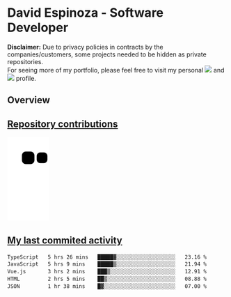 # David Espinoza - Software Developer
<div id="links">
  <p>
    <strong>Disclaimer:</strong> Due to privacy policies in contracts by the companies/customers, some projects needed to be hidden as private repositories. <br />
For seeing more of my portfolio, please feel free to visit my personal <a href="https://davidespinoza.dev" target="_blank"><img src="https://img.shields.io/badge/website-000000?style=for-the-badge&logo=About.me&logoColor=white" target="_blank"></a> and <a href="https://www.linkedin.com/in/despinozap" target="_blank"><img src="https://img.shields.io/badge/LinkedIn-0077B5?style=for-the-badge&logo=linkedin&logoColor=white" target="_blank"></a> profile.
  </p>
</div>

## Overview

<div id="stats">
  <a href="https://github.com/despinozap">
  <!--
    <img height="180em" style="margin: 0em 10em;" src="https://github-readme-stats.vercel.app/api?username=despinozap&show_icons=true&include_all_commits=true&count_private=true&theme=default"/>
    <img height="180em" style="margin: 0em 10em;" src="https://github-readme-stats.vercel.app/api/top-langs/?username=despinozap&layout=compact&langs_count=7&theme=default"/>
  -->
</div>
 
## Repository contributions
<div id="snake"> 

  ![Snake animation](https://github.com/despinozap/despinozap/blob/output/github-contribution-grid-snake.svg)
</div>

## My last commited activity
<!--START_SECTION:waka-->

```txt
TypeScript   5 hrs 26 mins   █████▓░░░░░░░░░░░░░░░░░░░   23.16 %
JavaScript   5 hrs 9 mins    █████▒░░░░░░░░░░░░░░░░░░░   21.94 %
Vue.js       3 hrs 2 mins    ███▒░░░░░░░░░░░░░░░░░░░░░   12.91 %
HTML         2 hrs 5 mins    ██▒░░░░░░░░░░░░░░░░░░░░░░   08.88 %
JSON         1 hr 38 mins    █▓░░░░░░░░░░░░░░░░░░░░░░░   07.00 %
```

<!--END_SECTION:waka-->

